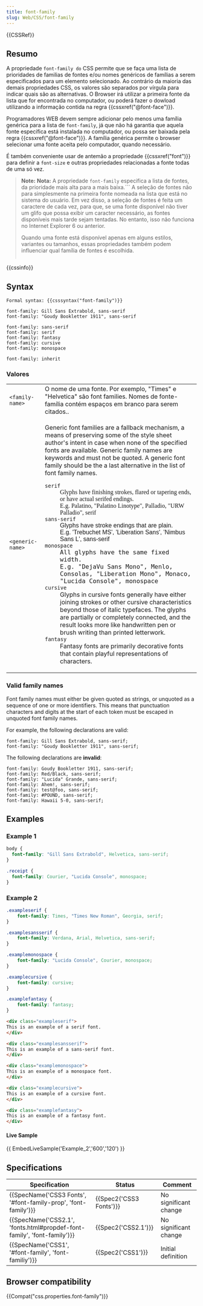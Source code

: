 ```yaml
---
title: font-family
slug: Web/CSS/font-family
---
```

{{CSSRef}}

## Resumo

A propriedade `font-family do` CSS permite que se faça uma lista de prioridades de familias de fontes e/ou nomes genéricos de famílias a serem especificados para um elemento selecionado. Ao contrário da maioria das demais propriedades CSS, os valores são separados por vírgula para indicar quais são as alternativas. O Browser irá utilizar a primeira fonte da lista que for encontrada no computador, ou poderá fazer o dowload utilizando a informação contida na regra {{cssxref("@font-face")}}.

Programadores WEB devem sempre adicionar pelo menos uma família genérica para a lista de `font-family`, já que não há garantia que aquela fonte específica está instalada no computador, ou possa ser baixada pela regra {{cssxref("@font-face")}}. A família genérica permite o browser selecionar uma fonte aceita pelo computador, quando necessário.

É também conveniente usar de antemão a propriedade {{cssxref("font")}} para definir a `font-size` e outras propriedades relacionadas a fonte todas de uma só vez.

> **Note:** **Nota:** A propriedade `font-family` especifica a lista de fontes, da prioridade mais alta para a mais baixa.```
> A seleção de fontes não para simplesmente na primeira fonte nomeada na lista que está no sistema do usuário. Em vez disso, a seleção de fontes é feita um caractere de cada vez, para que, se uma fonte disponível não tiver um glifo que possa exibir um caracter necessário, as fontes disponíveis mais tarde sejam tentadas. No entanto, isso não funciona no Internet Explorer 6 ou anterior.
>
> Quando uma fonte está disponível apenas em alguns estilos, variantes ou tamanhos, essas propriedades também podem influenciar qual família de fontes é escolhida.
>
> ```
>
> ```

{{cssinfo}}

## Syntax

```
Formal syntax: {{csssyntax("font-family")}}
```

```
font-family: Gill Sans Extrabold, sans-serif
font-family: "Goudy Bookletter 1911", sans-serif

font-family: sans-serif
font-family: serif
font-family: fantasy
font-family: cursive
font-family: monospace

font-family: inherit
```

### Valores

<table class="standard-table">
  <tbody>
    <tr>
      <td><code>&#x3C;family-name></code></td>
      <td>
        O nome de uma fonte. Por exemplo, "Times" e "Helvetica" são font
        families. Nomes de fonte-família contém espaços em branco para serem
        citados..
      </td>
    </tr>
    <tr>
      <td><code>&#x3C;generic-name></code></td>
      <td>
        <p>
          Generic font families are a fallback mechanism, a means of preserving
          some of the style sheet author's intent in case when none of the
          specified fonts are available. Generic family names are keywords and
          must not be quoted. A generic font family should be the a last
          alternative in the list of font family names.
        </p>
        <dl>
          <dt><code>serif</code></dt>
          <dd
            style="font-family: Palatino,&#x22;Palatino Linotype&#x22;,Palladio,&#x22;URW Palladio&#x22;,serif;"
          >
            Glyphs have finishing strokes, flared or tapering ends, or have
            actual serifed endings.<br />E.g. Palatino, "Palatino Linotype",
            Palladio, "URW Palladio", serif
          </dd>
          <dt><code>sans-serif</code></dt>
          <dd
            style="font-family: &#x22;Trebuchet MS&#x22;,&#x22;Liberation Sans&#x22;,&#x22;Nimbus Sans L&#x22;,sans-serif;"
          >
            Glyphs have stroke endings that are plain.<br />E.g. 'Trebuchet MS',
            'Liberation Sans', 'Nimbus Sans L', sans-serif
          </dd>
          <dt><code>monospace</code></dt>
          <dd
            style="font-family: &#x22;DejaVu Sans Mono&#x22;, Menlo, Consolas, &#x22;Liberation Mono&#x22;, Monaco, &#x22;Lucida Console&#x22;, monospace;"
          >
            All glyphs have the same fixed width.<br />E.g. "DejaVu Sans Mono",
            Menlo, Consolas, "Liberation Mono", Monaco, "Lucida Console",
            monospace
          </dd>
          <dt><code>cursive</code></dt>
          <dd>
            Glyphs in cursive fonts generally have either joining strokes or
            other cursive characteristics beyond those of italic typefaces. The
            glyphs are partially or completely connected, and the result looks
            more like handwritten pen or brush writing than printed letterwork.
          </dd>
          <dt><code>fantasy</code></dt>
          <dd>
            Fantasy fonts are primarily decorative fonts that contain playful
            representations of characters.
          </dd>
        </dl>
      </td>
    </tr>
  </tbody>
</table>

### Valid family names

Font family names must either be given quoted as strings, or unquoted as a sequence of one or more identifiers. This means that punctuation characters and digits at the start of each token must be escaped in unquoted font family names.

For example, the following declarations are valid:

```
font-family: Gill Sans Extrabold, sans-serif;
font-family: "Goudy Bookletter 1911", sans-serif;
```

The following declarations are **invalid**:

```
font-family: Goudy Bookletter 1911, sans-serif;
font-family: Red/Black, sans-serif;
font-family: "Lucida" Grande, sans-serif;
font-family: Ahem!, sans-serif;
font-family: test@foo, sans-serif;
font-family: #POUND, sans-serif;
font-family: Hawaii 5-0, sans-serif;
```

## Examples

### Example 1

```css
body {
  font-family: "Gill Sans Extrabold", Helvetica, sans-serif;
}

.receipt {
  font-family: Courier, "Lucida Console", monospace;
}
```

### Example 2

```css
.exampleserif {
    font-family: Times, "Times New Roman", Georgia, serif;
}

.examplesansserif {
    font-family: Verdana, Arial, Helvetica, sans-serif;
}

.examplemonospace {
    font-family: "Lucida Console", Courier, monospace;
}

.examplecursive {
    font-family: cursive;
}

.examplefantasy {
    font-family: fantasy;
}
```

```html
<div class="exampleserif">
This is an example of a serif font.
</div>

<div class="examplesansserif">
This is an example of a sans-serif font.
</div>

<div class="examplemonospace">
This is an example of a monospace font.
</div>

<div class="examplecursive">
This is an example of a cursive font.
</div>

<div class="examplefantasy">
This is an example of a fantasy font.
</div>
```

#### Live Sample

{{ EmbedLiveSample('Example_2','600','120') }}

## Specifications

| Specification                                                                                    | Status                           | Comment               |
| ------------------------------------------------------------------------------------------------ | -------------------------------- | --------------------- |
| {{SpecName('CSS3 Fonts', '#font-family-prop', 'font-family')}}             | {{Spec2('CSS3 Fonts')}} | No significant change |
| {{SpecName('CSS2.1', 'fonts.html#propdef-font-family', 'font-family')}} | {{Spec2('CSS2.1')}}         | No significant change |
| {{SpecName('CSS1', '#font-family', 'font-familiy')}}                             | {{Spec2('CSS1')}}         | Initial definition    |

## Browser compatibility

{{Compat("css.properties.font-family")}}
